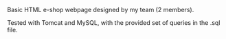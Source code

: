 Basic HTML e-shop webpage designed by my team (2 members).

Tested with Tomcat and MySQL, with the provided set of queries in the .sql file.
